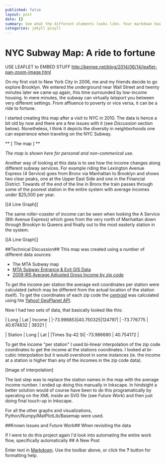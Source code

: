 ```yaml
---
published: false
layout: post
date: {}
summary: See what the different elements looks like. Your markdown has never looked better. I promise.
categories: jekyll pixyll
---
```


# NYC Subway Map: A ride to fortune #

USE LEAFLET to EMBED STUFF
http://kempe.net/blog/2014/06/14/leaflet-pan-zoom-image.html

On my first visit to New York City in 2006, me and my friends decide to go explore Brooklyn. We entered the underground near Wall Street and twenty minutes later we came up again, this time surrounded by low-income housing. In mere minutes, the subway can virtually *teleport* you between very different settings. From affluence to poverty or vice versa, it can be a ride to fortune.  

I started creating this map after a visit to NYC in 2010. The data is hence a bit old by now and there are a few issues with it (see *Discussion* section below). Nonetheless, I think it depicts the diversity in neighborhoods one can experience when traveling on the NYC Subway.  


** [ The map ] **

*The map is shown here for personal and non-commerical use.*

Another way of looking at this data is to see how the income changes along different subway services. For example riding the Lexington Avenue Express (4 Service) goes from Bronx via Manhattan to Brooklyn and shows two clear peaks, one at the Upper East Side and one in the Financial District. Towards of the end of the line in Bronx the train passes through some of the poorest station in the entire system with average incomes under $25,000 per year.

[[4 Line Graph]]

The same roller-coaster of income can be seen when looking the A Service (8th Avenue Express) which goes from the very north of Manhattan down through Brooklyn to Queens and finally out to the most easterly station in the system.

[[A Line Graph]]



##Technical Discussion##
This map was created using a number of different data sources:


- The MTA Subway map
- [MTA Subway Entrance & Exit GIS Data](http://web.mta.info/developers/)
- [2009 IRS Average Adjusted Gross Income by zip code](http://www.irs.gov/uac/SOI-Tax-Stats-Individual-Income-Tax-Statistics-ZIP-Code-Data-(SOI)) 


To get the income per station the average exit coordinates per station were calculated (which may be different from the actual location of the station itself). To get the coordinates of each zip code the [centroid](http://en.wikipedia.org/wiki/Centroid) was calculated using hte [Yahoo! GeoPlanet API](http://developer.yahoo.com/geo/geoplanet/).

Now I had two sets of data, that basically looked like this:

| Long | Lat | Income |
|-73.996853|40.750325|124797|
| -73.776775 | 40.674832 | 38321 |

| Station | Long | Lat |
|Times Sq-42 St| -73.986680 | 40.754172 |

To get the income "per station" I used bi-linear interpolation of the zip code coordinates to get the income at the stations coordinates. I looked at bi-cubic interpolation but it would overshoot in some instances (ie. the income at a station is higher than any of the incomes in the zip code data).

[Image of interpolation]

The last step was to replace the station names in the map with the average income number. I ended up doing this manually in Inkscape. In hindsight a better solution would of course have been to do this programatically by operating on the XML inside an SVG file (see *Future Work*) and then just doing final touch-up in Inkscape. 

For all the other graphs and visualizations, Python/Numpy/MatPlotLib/Basemap were used.

##Known Issues and Future Work##
When revisiting the data 

If I were to do this project again I'd look into automating the entire work flow, specifically automatically  ## A New Post

Enter text in [Markdown](http://daringfireball.net/projects/markdown/). Use the toolbar above, or click the **?** button for formatting help.